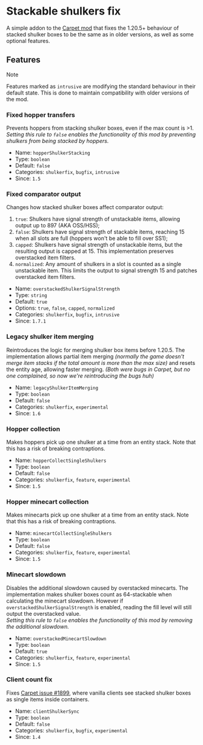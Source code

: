 # Stackable shulkers fix
A simple addon to the [Carpet mod](https://www.curseforge.com/minecraft/mc-mods/carpet) that fixes the 1.20.5+ behaviour of stacked shulker boxes to be the same as in older versions, as well as some optional features.

## Features
> [!NOTE]  
Features marked as `intrusive` are modifying the standard behaviour in their default state. This is done to maintain compatibility with older versions of the mod.

### Fixed hopper transfers
Prevents hoppers from stacking shulker boxes, even if the max count is >1.  
*Setting this rule to `false` enables the functionality of this mod by preventing shulkers from being stacked by hoppers.*

- Name: `hopperShulkerStacking`
- Type: `boolean`
- Default: `false`
- Categories: `shulkerfix`, `bugfix`, `intrusive`
- Since: `1.5`

### Fixed comparator output
Changes how stacked shulker boxes affect comparator output:
1. `true`: Shulkers have signal strength of unstackable items, allowing output up to 897 (AKA OSS/HSS);
2. `false`: Shulkers have signal strength of stackable items, reaching 15 when all slots are full (hoppers won't be able to fill over SS1);
3. `capped`: Shulkers have signal strength of unstackable items, but the resulting output is capped at 15. This implementation preserves overstacked item filters.
4. `normalized`: Any amount of shulkers in a slot is counted as a single unstackable item. This limits the output to signal strength 15 and patches overstacked item filters.

- Name: `overstackedShulkerSignalStrength`
- Type: `string`
- Default: `true`
- Options: `true`, `false`, `capped`, `normalized`
- Categories: `shulkerfix`, `bugfix`, `intrusive`
- Since: `1.7.1`

### Legacy shulker item merging
Reintroduces the logic for merging shulker box items before 1.20.5.
The implementation allows partial item merging
*(normally the game doesn't merge item stacks if the total amount is more than the max size)*
and resets the entity age, allowing faster merging.
*(Both were bugs in Carpet, but no one complained, so now we're reintroducing the bugs huh)*

- Name: `legacyShulkerItemMerging`
- Type: `boolean`
- Default: `false`
- Categories: `shulkerfix`, `experimental`
- Since: `1.6`

### Hopper collection
Makes hoppers pick up one shulker at a time from an entity stack.
Note that this has a risk of breaking contraptions.

- Name: `hopperCollectSingleShulkers`
- Type: `boolean`
- Default: `false`
- Categories: `shulkerfix`, `feature`, `experimental`
- Since: `1.5`

### Hopper minecart collection
Makes minecarts pick up one shulker at a time from an entity stack.
Note that this has a risk of breaking contraptions.

- Name: `minecartCollectSingleShulkers`
- Type: `boolean`
- Default: `false`
- Categories: `shulkerfix`, `feature`, `experimental`
- Since: `1.5`

### Minecart slowdown
Disables the additional slowdown caused by overstacked minecarts.
The implementation makes shulker boxes count as 64-stackable when calculating the minecart slowdown. However if `overstackedShulkerSignalStrength` is enabled, reading the fill level will still output the overstacked value.  
*Setting this rule to `false` enables the functionality of this mod by removing the additional slowdown.*

- Name: `overstackedMinecartSlowdown`
- Type: `boolean`
- Default: `true`
- Categories: `shulkerfix`, `feature`, `experimental`
- Since: `1.5`

### Client count fix
Fixes [Carpet issue #1899](https://github.com/gnembon/fabric-carpet/issues/1899),
where vanilla clients see stacked shulker boxes as single items inside containers.
- Name: `clientShulkerSync`
- Type: `boolean`
- Default: `false`
- Categories: `shulkerfix`, `bugfix`, `experimental`
- Since: `1.4`

